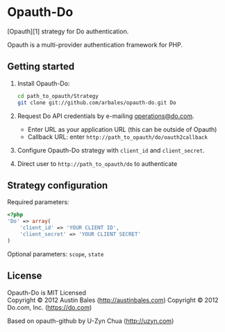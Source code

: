 Opauth-Do
=============
[Opauth][1] strategy for Do authentication.

Opauth is a multi-provider authentication framework for PHP.

Getting started
----------------
1. Install Opauth-Do:
   ```bash
   cd path_to_opauth/Strategy
   git clone git://github.com/arbales/opauth-do.git Do
   ```

2. Request Do API credentials by e-mailing operations@do.com.
   - Enter URL as your application URL (this can be outside of Opauth)
   - Callback URL: enter `http://path_to_opauth/do/oauth2callback`
   
3. Configure Opauth-Do strategy with `client_id` and `client_secret`.

4. Direct user to `http://path_to_opauth/do` to authenticate


Strategy configuration
----------------------

Required parameters:

```php
<?php
'Do' => array(
	'client_id' => 'YOUR CLIENT ID',
	'client_secret' => 'YOUR CLIENT SECRET'
)
```

Optional parameters:
`scope`, `state`

License
---------
Opauth-Do is MIT Licensed  
Copyright © 2012 Austin Bales (http://austinbales.com)
Copyright © 2012 Do.com, Inc. (https://do.com)

Based on opauth-github by U-Zyn Chua (http://uzyn.com)

